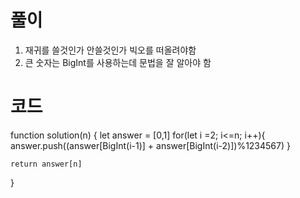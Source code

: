 # 풀이

1. 재귀를 쓸것인가 안쓸것인가 빅오를 떠올려야함
2. 큰 숫자는 BigInt를 사용하는데 문법을 잘 알아야 함

# 코드

function solution(n) {
let answer = [0,1]
for(let i =2; i<=n; i++){
answer.push((answer[BigInt(i-1)] + answer[BigInt(i-2)])%1234567)
}

    return answer[n]

}

```js

```
